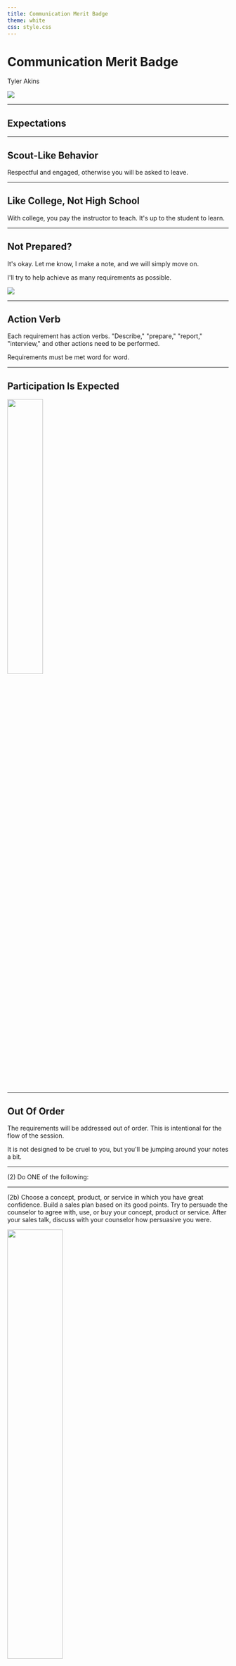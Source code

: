```yaml
---
title: Communication Merit Badge
theme: white
css: style.css
---
```


# Communication Merit Badge

Tyler Akins

![](communication.png)

---

## Expectations

----

<!-- .slide: data-background="on-my-honor-coin.jpg" data-background-size="cover" -->

## Scout-Like Behavior
<!-- .element: style="background-color: rgba(255, 255, 255, 0.5)" -->

Respectful and engaged, otherwise you will be asked to leave.
<!-- .element: style="background-color: rgba(255, 255, 255, 0.5)" -->

----

## Like College, Not High School

With college, you pay the instructor to teach. It's up to the student to learn.

----

## Not Prepared?

It's okay. Let me know, I make a note, and we will simply move on.

I'll try to help achieve as many requirements as possible.

<img src="unprepared.jpg">

----

## Action Verb

Each requirement has action verbs. "Describe," "prepare," "report," "interview," and other actions need to be performed.

Requirements must be met word for word.

----

## Participation Is Expected

<img src="participation.jpg" width="40%"/>

----

## Out Of Order

The requirements will be addressed out of order. This is intentional for the flow of the session.

It is not designed to be cruel to you, but you'll be jumping around your notes a bit.

---

(2) Do ONE of the following:

----

(2b) Choose a concept, product, or service in which you have great confidence. Build a sales plan based on its good points. Try to persuade the counselor to agree with, use, or buy your concept, product or service. After your sales talk, discuss with your counselor how persuasive you were.
<!-- .element: style="font-size: 0.8em" -->

<img src="homework-1.jpg" width="50%">

----

(2a) Think of a creative way to describe yourself using, for example, a collage, short story or autobiography, drawing or series of photographs, or a song or skit. Using the aid you created, make a presentation to your counselor about yourself.
<!-- .element: style="font-size: 0.8em" -->

<img src="lets-go-1.jpg" width="50%">

---

(4) Interview someone you know fairly well, like, or respect because of his or her position, talent, career, or life experiences. Listen actively to learn as much as you can about the person. Then prepare and deliver to your counselor an introduction of the person as though this person were to be a guest speaker, and include reasons why the audience would want to hear this person speak. Show how you would call to invite this person to speak.
<!-- .element: style="font-size: 0.8em" -->

<img src="lets-go-5.jpg" width="25%">

---

(5) Attend a public meeting (city council, school board, debate) approved by your counselor where several points of view are given on a single issue. Practice active listening skills and take careful notes of each point of view. Prepare an objective report that includes all points of view that were expressed, and share this with your counselor.
<!-- .element: style="font-size: 0.8em" -->

<img src="homework-3.jpg" width="50%">

---

(7) Do ONE of the following:

----

(7a) Write to the editor of a magazine or your local newspaper to express your opinion or share information on any subject you choose. Send your message by fax, email, or regular mail.
<!-- .element: style="font-size: 0.8em" -->

<img src="homework-4.jpg" width="50%">

----

(7b) Create a web page or blog of special interest to you (for instance, your troop or crew, a hobby, or a sport). Include at least three articles or entries and one photograph or illustration, and one link to some other web page or blog that would be helpful to someone who visits the web page or blog you have created. *It is not necessary to post your web page or blog to the Internet, but if you decide to do so, you must first share it with your parents and counselor and get their permission.*
<!-- .element: style="font-size: 0.8em" -->

<img src="homework-6.jpg" width="50%">

----

(7c) Use desktop publishing to produce a newsletter, brochure, flier, or other printed material for your troop or crew, class at school, or other group. Include at least one article and one photograph or illustration.
<!-- .element: style="font-size: 0.8em" -->

<img src="homework-7.jpg" width="50%">

---

(8) Plan a troop or crew court of honor, campfire program, or an interfaith worship service. Have the patrol leaders' council approve it, then write the script and prepare the program. Serve as master of ceremonies.
<!-- .element: style="font-size: 0.8em" -->

<img src="homework-8.jpg" width="50%">

---

<!-- .slide: data-background="break-time.jpg" data-background-size="cover" -->

<br><br><br><br><br><br><br>

Requirements 3, 6, and 9 could be prepared during the break.
<!-- .element: style="background-color: rgba(255, 255, 255, 0.5)" -->

---

(3) Write a five-minute speech. Give it at a meeting of a group.

<img src="lets-go-2.jpg" width="50%">

Notes:

This group counts.

---

(6) With your counselor's approval, develop a plan to teach a skill or inform someone about something. Prepare teaching aids for your plan. Carry out your plan. With your counselor, determine whether the person has learned what you intended.
<!-- .element: style="font-size: 0.8em" -->

<img src="lets-go-3.jpg" width="50%">

Notes:

Can teach at this session.

---

(1) Do ONE of the following:

----

(1a) For one day, keep a log in which you describe your communication activities. Keep track of the time and different ways you spend communicating, such as talking person-to-person, listening to teachers, listening to the radio or podcasts, watching television, using social media, reading books and other print media, and using any electronic communication device. Discuss with your counselor what your log reveals about the importance of communication in your life. Think of ways to improve your communication skills.
<!-- .element: style="font-size: 0.8em" -->

<img src="homework-9.jpg" width="50%">

----

(1b) For three days, keep a journal of your listening experiences. Identify one example of each of the following, and discuss with your counselor when you have listened to:
<!-- .element: style="font-size: 0.8em" -->

<p style="font-size: 0.8em">1. Obtain information<br>
2. Be persuaded<br>
3. Appreciate or enjoy something<br>
4. Understand someone's feelings</p>

<img src="homework-10.jpg" width="50%">

----

(1c) In a small-group setting, meet with other Scouts or with friends. Have them share personal stories about significant events in their lives that affected them in some way. Take note of how each Scout participates in the group discussion and how effectively each Scout communicates their story. Report what you have learned to your counselor about the differences you observed in effective communication.
<!-- .element: style="font-size: 0.8em" -->

<img src="option-1.jpg" width="15%">

Notes:

Will likely do this in advance because otherwise this portion can take a long time.

----

(1d) List as many ways as you can think of to communicate with others (face-to-face, by telephone, letter, email, text messages, social media, and so on). For each type of communication, discuss with your counselor an instance when that method might not be appropriate or effective.
<!-- .element: style="font-size: 0.8em" -->

<img src="option-2.jpg" width="15%">

---

## Careers

<img src="shall-we-play-a-game.gif">

Notes:

Scouts provide the three careers. Counselor guesses. If right, Scout explains everything. If wrong, Scout shows work and is done.

----

(9) Find out about three career opportunities in communication. Pick one and find out the education, training, and experience required for this profession. Discuss this with your counselor, and explain why this profession might interest you.

---

# THE END

### Thank you!

----

Tyler Akins

<table><tr><td>

12650 130th Ave N<br>
Dayton, MN 55327

</td><td>

612-387-8102 <br>
fidian@rumkin.com

</td></tr></table>

Email is for adults and for Scouts that have a current Cyber Chip. <!-- .element style="color: red" -->
